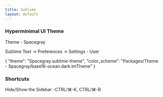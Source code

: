 ```yaml
---
title: Sublime
layout: default
---
```


### Hyperminimal UI Theme

Theme - Spacegray

Sublime Text -> Preferences -> Settings - User

{
  "theme": "Spacegray.sublime-theme",
  "color_scheme": "Packages/Theme - Spacegray/base16-ocean.dark.tmTheme"
}

### Shortcuts 
Hide/Show the Sidebar -CTRL/⌘-K, CTRL/⌘-B


